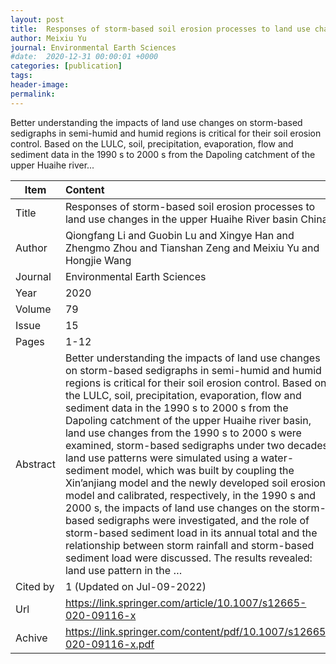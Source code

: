 ```yaml
---
layout: post
title:  Responses of storm-based soil erosion processes to land use changes in the upper Huaihe River basin China
author: Meixiu Yu
journal: Environmental Earth Sciences
#date:  2020-12-31 00:00:01 +0000
categories: [publication]
tags: 
header-image: 
permalink: 
---
```

Better understanding the impacts of land use changes on storm-based sedigraphs in semi-humid and humid regions is critical for their soil erosion control. Based on the LULC, soil, precipitation, evaporation, flow and sediment data in the 1990 s to 2000 s from the Dapoling catchment of the upper Huaihe river...
<!--the above is the excerpt-->
<!--more-->
<!--the following is the text-->


| Item           | Content    |
| ---------------|:------------|
| Title          | Responses of storm-based soil erosion processes to land use changes in the upper Huaihe River basin China     |
| Author         | Qiongfang Li and Guobin Lu and Xingye Han and Zhengmo Zhou and Tianshan Zeng and Meixiu Yu and Hongjie Wang    |
| Journal        | Environmental Earth Sciences   |
| Year           | 2020  |
| Volume         | 79	   |
| Issue          | 15	   |
| Pages          | 1-12	   |
| Abstract       | Better understanding the impacts of land use changes on storm-based sedigraphs in semi-humid and humid regions is critical for their soil erosion control. Based on the LULC, soil, precipitation, evaporation, flow and sediment data in the 1990 s to 2000 s from the Dapoling catchment of the upper Huaihe river basin, land use changes from the 1990 s to 2000 s were examined, storm-based sedigraphs under two decades’ land use patterns were simulated using a water-sediment model, which was built by coupling the Xin’anjiang model and the newly developed soil erosion model and calibrated, respectively, in the 1990 s and 2000 s, the impacts of land use changes on the storm-based sedigraphs were investigated, and the role of storm-based sediment load in its annual total and the relationship between storm rainfall and storm-based sediment load were discussed. The results revealed: land use pattern in the …	 |
| Cited by		 | 1 (Updated on Jul-09-2022)   |
| Url  			 | <https://link.springer.com/article/10.1007/s12665-020-09116-x>		 |
| Achive 	     | <https://link.springer.com/content/pdf/10.1007/s12665-020-09116-x.pdf>		 |


